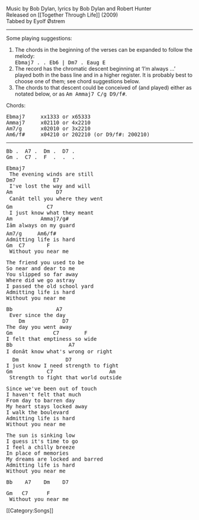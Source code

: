 Music by Bob Dylan, lyrics by Bob Dylan and Robert Hunter<br>
Released on [[Together Through Life]]
(2009)<br>
Tabbed by Eyolf Østrem

----
Some playing suggestions:

<ol>
<li>The chords in the beginning of the verses can be expanded to follow
    the melody:<br><tt>Ebmaj7 . . Eb6 | Dm7 . Eaug E </tt>
    </li>
    <li>The record has the chromatic descent beginning at ‘I’m always
    …’ played both in the bass line and in a higher
    register. It is probably best to choose one of them;
    see chord suggestions below.
    </li>
    <li>The chords to that descent could be conceived of (and played)
    either as notated below, or as <tt>Am Ammaj7 C/g D9/f#</tt>.</li>
</ol>Chords:

<pre class="chords">
Ebmaj7     xx1333 or x65333
Ammaj7     x02110 or 4x2210
Am7/g      x02010 or 3x2210
Am6/f#     x04210 or 202210 (or D9/f#: 200210)
</pre>

----
<pre class="tab bridge">
Bb .  A7 .  Dm .  D7 .
Gm .  C7 .  F  .  .  .
</pre>

<pre class="verse">
Ebmaj7
 The evening winds are still
Dm7            E7
 I've lost the way and will
Am              D7
 Canât tell you where they went
Gm           C7
 I just know what they meant
Am         Ammaj7/g#
Iâm always on my guard
Am7/g     Am6/f#
Admitting life is hard
Gm  C7       F
 Without you near me
</pre>
<pre class="verse">
The friend you used to be
So near and dear to me
You slipped so far away
Where did we go astray
I passed the old school yard
Admitting life is hard
Without you near me
</pre>
<pre class="bridge">
Bb              A7
 Ever since the day
    Dm            D7
The day you went away
Gm             C7        F
I felt that emptiness so wide
Bb                  A7
I donât know what's wrong or right
  Dm               D7
I just know I need strength to fight
Gm           C7                  Am
 Strength to fight that world outside
</pre>
<pre class="verse">
Since we've been out of touch
I haven't felt that much
From day to barren day
My heart stays locked away
I walk the boulevard
Admitting life is hard
Without you near me
</pre>
<pre class="verse">
The sun is sinking low
I guess it's time to go
I feel a chilly breeze
In place of memories
My dreams are locked and barred
Admitting life is hard
Without you near me
</pre>
<pre class="tab bridge">Bb    A7    Dm    D7 </pre>
<pre class="verse">
Gm   C7      F
 Without you near me</pre>

[[Category:Songs]]